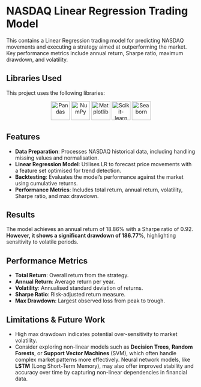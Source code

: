 # NASDAQ Linear Regression Trading Model

This contains a Linear Regression trading model for predicting NASDAQ  movements and executing a strategy aimed at outperforming the market. Key performance metrics include annual return, Sharpe ratio, maximum drawdown, and volatility.

## Libraries Used

This project uses the following libraries:

<p align="center">
  <img src="https://pandas.pydata.org/static/img/pandas_white.svg" alt="Pandas" height="50">
  <img src="https://numpy.org/doc/stable/_static/numpylogo.svg" alt="NumPy" height="50">
  <img src="https://matplotlib.org/_static/logo2_compressed.svg" alt="Matplotlib" height="50">
  <img src="https://scikit-learn.org/stable/_static/scikit-learn-logo-small.png" alt="Scikit-learn" height="50">
  <img src="https://seaborn.pydata.org/_images/logo-wide-lightbg.svg" alt="Seaborn" height="50">
</p>



## Features

- **Data Preparation**: Processes NASDAQ historical data, including handling missing values and normalisation.
- **Linear Regression Model**: Utilises LR to forecast price movements with a feature set optimised for trend detection.
- **Backtesting**: Evaluates the model’s performance against the market using cumulative returns.
- **Performance Metrics**: Includes total return, annual return, volatility, Sharpe ratio, and max drawdown.

## Results

The model achieves an annual return of 18.86% with a Sharpe ratio of 0.92. __However, it shows a significant drawdown of 186.77%__, highlighting sensitivity to volatile periods.


## Performance Metrics

- **Total Return**: Overall return from the strategy.
- **Annual Return**: Average return per year.
- **Volatility**: Annualised standard deviation of returns.
- **Sharpe Ratio**: Risk-adjusted return measure.
- **Max Drawdown**: Largest observed loss from peak to trough.

## Limitations & Future Work

- High max drawdown indicates potential over-sensitivity to market volatility.
- Consider exploring non-linear models such as **Decision Trees**, **Random Forests**, or **Support Vector Machines** (SVM), which often handle complex market patterns more effectively. Neural network models, like **LSTM** (Long Short-Term Memory), may also offer improved stability and accuracy over time by capturing non-linear dependencies in financial data.

